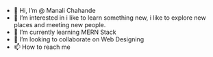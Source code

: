 - 👋 Hi, I’m @ Manali Chahande
- 👀 I’m interested in i like to learn something new, i like to explore new places and meeting new people.
- 🌱 I’m currently learning MERN Stack 
- 💞️ I’m looking to collaborate on Web Designing
- 📫 How to reach me 

<!---
Manali0712/Manali0712 is a ✨ special ✨ repository because its `README.md` (this file) appears on your GitHub profile.
You can click the Preview link to take a look at your changes.
--->
